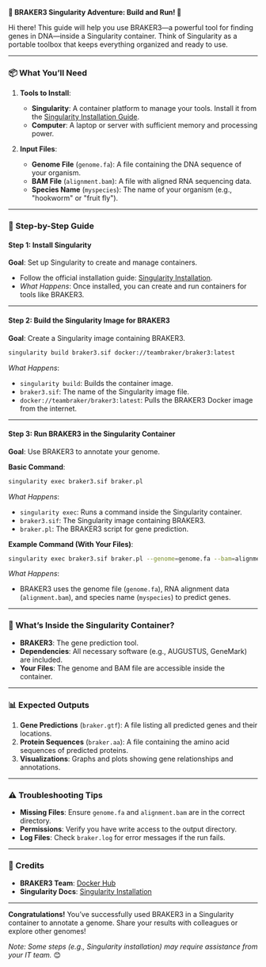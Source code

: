 **🚀 BRAKER3 Singularity Adventure: Build and Run! 🧬**  

Hi there! This guide will help you use BRAKER3—a powerful tool for finding genes in DNA—inside a Singularity container. Think of Singularity as a portable toolbox that keeps everything organized and ready to use.  

---

### **📦 What You’ll Need**  
1. **Tools to Install**:  
   - **Singularity**: A container platform to manage your tools. Install it from the [Singularity Installation Guide](https://sylabs.io/guides/3.0/user-guide/installation.html).  
   - **Computer**: A laptop or server with sufficient memory and processing power.  

2. **Input Files**:  
   - **Genome File** (`genome.fa`): A file containing the DNA sequence of your organism.  
   - **BAM File** (`alignment.bam`): A file with aligned RNA sequencing data.  
   - **Species Name** (`myspecies`): The name of your organism (e.g., "hookworm" or "fruit fly").  

---

### **🚀 Step-by-Step Guide**  

#### **Step 1: Install Singularity**  
**Goal**: Set up Singularity to create and manage containers.  
- Follow the official installation guide: [Singularity Installation](https://sylabs.io/guides/3.0/user-guide/installation.html).  
- *What Happens*: Once installed, you can create and run containers for tools like BRAKER3.  

---

#### **Step 2: Build the Singularity Image for BRAKER3**  
**Goal**: Create a Singularity image containing BRAKER3.  
```bash  
singularity build braker3.sif docker://teambraker/braker3:latest  
```  
*What Happens*:  
- `singularity build`: Builds the container image.  
- `braker3.sif`: The name of the Singularity image file.  
- `docker://teambraker/braker3:latest`: Pulls the BRAKER3 Docker image from the internet.  

---

#### **Step 3: Run BRAKER3 in the Singularity Container**  
**Goal**: Use BRAKER3 to annotate your genome.  

**Basic Command**:  
```bash  
singularity exec braker3.sif braker.pl  
```  
*What Happens*:  
- `singularity exec`: Runs a command inside the Singularity container.  
- `braker3.sif`: The Singularity image containing BRAKER3.  
- `braker.pl`: The BRAKER3 script for gene prediction.  

**Example Command (With Your Files)**:  
```bash  
singularity exec braker3.sif braker.pl --genome=genome.fa --bam=alignment.bam --species=myspecies  
```  
*What Happens*:  
- BRAKER3 uses the genome file (`genome.fa`), RNA alignment data (`alignment.bam`), and species name (`myspecies`) to predict genes.  

---

### **📂 What’s Inside the Singularity Container?**  
- **BRAKER3**: The gene prediction tool.  
- **Dependencies**: All necessary software (e.g., AUGUSTUS, GeneMark) are included.  
- **Your Files**: The genome and BAM file are accessible inside the container.  

---

### **📊 Expected Outputs**  
1. **Gene Predictions** (`braker.gtf`): A file listing all predicted genes and their locations.  
2. **Protein Sequences** (`braker.aa`): A file containing the amino acid sequences of predicted proteins.  
3. **Visualizations**: Graphs and plots showing gene relationships and annotations.  

---

### **⚠️ Troubleshooting Tips**  
- **Missing Files**: Ensure `genome.fa` and `alignment.bam` are in the correct directory.  
- **Permissions**: Verify you have write access to the output directory.  
- **Log Files**: Check `braker.log` for error messages if the run fails.  

---

### **🌟 Credits**  
- **BRAKER3 Team**: [Docker Hub](https://hub.docker.com/r/teambraker/braker3)  
- **Singularity Docs**: [Singularity Installation](https://sylabs.io/guides/3.0/user-guide/installation.html)  

---

**Congratulations!** You’ve successfully used BRAKER3 in a Singularity container to annotate a genome. Share your results with colleagues or explore other genomes!  

*Note: Some steps (e.g., Singularity installation) may require assistance from your IT team.* 😊
